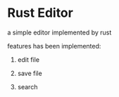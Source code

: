 # Rust Editor

a simple editor implemented by rust

features has been implemented:

1. edit file

2. save file

3. search